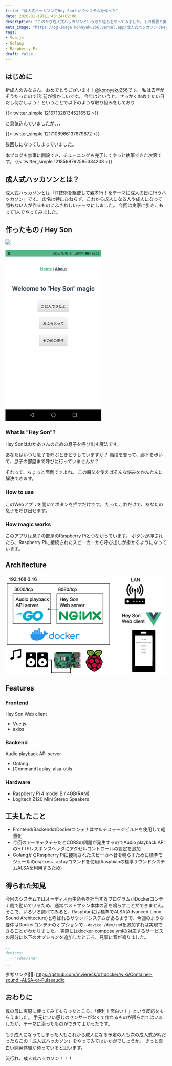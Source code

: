 ```yaml
---
title: "成人式ハッカソンでHey Sonというシステムを作った"
date: 2020-01-19T11:43:24+09:00
description: "このたび成人式ハッカソンという取り組みをやってみました。その概要と実際に作ったものを紹介します。"
meta_image: "https://og-image.konnyaku256.vercel.app/成人式ハッカソンでHey Sonというシステムを作った.png?theme=konnyaku256&fontSize=100px&author=@konnyaku256&blogTitle=こんにゃくの日記"
tags:
- Vue.js
- Golang
- Raspberry Pi
draft: false
---
```


## はじめに
新成人のみなさん、おめでとうございます！[@konnyaku256](https://twitter.com/konnyaku256)です。
私は去年がそうだったので1年前が懐かしいです。
今年はというと、せっかくおめでたい日だし何かしよう！ということで以下のような取り組みをしており

{{< twitter_simple 1216713281345216512 >}}

と意気込んでいましたが、、、

{{< twitter_simple 1217108966137679872 >}}

後回しになってしまっていました。

本ブログも無事に開設でき、チューニングも完了してやっと執筆できた次第です。
{{< twitter_simple 1218598792586334208 >}}

## 成人式ハッカソンとは？
成人式ハッカソンとは「IT技術を駆使して親孝行！をテーマに成人の日に行うハッカソン」です。
命名は特にひねらず、これから成人になる人や成人になって間もない人が作るものにふさわしいテーマにしました。
今回は実家に引きこもって1人でやってみました。

## 作ったもの / Hey Son
<a href="https://github.com/konnyaku256/hey-son"><img src="https://github-link-card.s3.ap-northeast-1.amazonaws.com/konnyaku256/hey-son.png" width="460px"></a>

![Hey Son Web clientのview](heyson-web-client-view.png)

### What is "Hey Son"?
Hey Sonはおかあさんのための息子を呼び出す魔法です。

あなたはいつも息子を呼ぶときどうしていますか？ 階段を登って、廊下を歩いて、息子の部屋まで呼びに行っていませんか？

それって、ちょっと面倒ですよね。 この魔法を使えばそんな悩みをかんたんに解決できます。

### How to use
このWebアプリを開いてボタンを押すだけです。 たったこれだけで、あなたの息子を呼び出せます。

### How magic works
このアプリは息子の部屋のRaspberry Piとつながっています。 ボタンが押されたら、Raspberry Piに接続されたスピーカーから呼び出しが掛かるようになっています。

## Architecture
![Hey Son のアーキテクチャ図](heyson-architecture.png)

## Features
### Frontend
Hey Son Web client
- Vue.js
- axios

### Backend
Audio playback API server
- Golang
- [Command] aplay, alsa-utils

### Hardware
- Raspberry Pi 4 model B / 4GB(RAM)
- Logitech Z120 Mini Stereo Speakers

## 工夫したこと
- Frontend/BackendのDockerコンテナはマルチステージビルドを使用して軽量化
- 今回のアーキテクチャだとCORSの問題が発生するのでAudio playback APIのHTTPレスポンスヘッダにアクセルコントロールの設定を追加
- GolangからRaspberry Piに接続されたスピーカへ音を鳴らすために標準モジュールのos/exec、`aplay`コマンドを使用(Raspbianの標準サウンドシステムALSAを利用するため)

## 得られた知見
今回のシステムではオーディオ再生命令を担当するプログラムがDockerコンテナ側で動いているため、通常ホストマシン本体の音を鳴らすことができません。
そこで、いろいろ調べてみると、Raspbianには標準でALSA(Advanced Linux Sound Architecture)と呼ばれるサウンドシステムがあるようで、今回のような要件はDockerコンテナのオプションで`--device /dev/snd`を追加すれば実現できることがわかりました。
実際にはdocker-compose.ymlの対応するサービスの部分に以下のオプションを追加したところ、見事に音が鳴りました。
```docker-compose.yml
...
devices:
  - "/dev/snd"
...
```
参考リンク: https://github.com/mviereck/x11docker/wiki/Container-sound:-ALSA-or-Pulseaudio

## おわりに
僕の母に実際に使ってみてもらったところ、「便利！面白い！」という反応をもらえました。
手元にいい感じのセンサーがなくて作れるものが限られてはいましたが、テーマに沿ったものができてよかったです。

もう成人になってしまった人もこれから成人になる予定の人も次の成人式が暇だったらこの「成人式ハッカソン」をやってみてはいかがでしょうか。
きっと面白い開発体験が待っていると思います。

流行れ、成人式ハッカソン！！！
